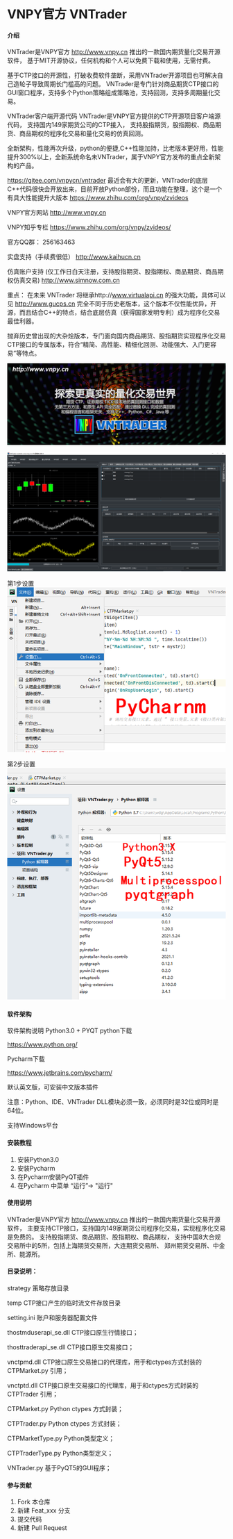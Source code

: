 # VNPY官方 VNTrader

#### 介绍
VNTrader是VNPY官方 http://www.vnpy.cn 推出的一款国内期货量化交易开源软件，
基于MIT开源协议，任何机构和个人可以免费下载和使用，无需付费。

基于CTP接口的开源性，打破收费软件垄断，采用VNTrader开源项目也可解决自己造轮子导致周期长门槛高的问题。
VNTrader是专门针对商品期货CTP接口的GUI窗口程序，支持多个Python策略组成策略池，支持回测，支持多周期量化交易。

VNTrader客户端开源代码 VNTrader是VNPY官方提供的CTP开源项目客户端源代码，
支持国内149家期货公司的CTP接入，
支持股指期货，股指期权、商品期货、商品期权的程序化交易和量化交易的仿真回测。

全新架构，性能再次升级，python的便捷,C++性能加持，比老版本更好用，性能提升300%以上，全新系统命名未VNTrader，属于VNPY官方发布的重点全新架构的产品。


https://gitee.com/vnpycn/vntrader
最近会有大的更新，VNTrader的底层C++代码很快会开放出来，目前开放Python部份，而且功能在整理，这个是一个有具大性能提升大版本
https://www.zhihu.com/org/vnpy/zvideos

VNPY官方网站 http://www.vnpy.cn 

VNPY知乎专栏 https://www.zhihu.com/org/vnpy/zvideos/

官方QQ群： 256163463

实盘支持（手续费很低）
http://www.kaihucn.cn

仿真账户支持 (仅工作日白天注册，支持股指期货、股指期权、商品期货、商品期权仿真交易)
http://www.simnow.com.cn

重点：
在未来 VNTrader 将继承http://www.virtualapi.cn 的强大功能，具体可以见 http://www.gucps.cn
完全不同于历史老版本，这个版本不仅性能优异，开源，而且结合C++的特点，结合底层仿真（获得国家发明专利）成为程序化交易最佳利器。

抛弃历史曾出现的大杂烩版本，专门面向国内商品期货、股指期货实现程序化交易CTP接口的专属版本，符合“精简、高性能、精细化回测、功能强大、入门更容易”等特点。


![Image text](https://raw.githubusercontent.com/vnpycn/vntrader/master/pic/vnpy.png)

![Image text](https://raw.githubusercontent.com/vnpycn/vntrader/master/pic/VNTrader.png)

第1步设置
![Image text](https://raw.githubusercontent.com/vnpycn/vntrader/master/pic/step1.png)


第2步设置
![Image text](https://raw.githubusercontent.com/vnpycn/vntrader/master/pic/step2.png)

#### 软件架构
软件架构说明
Python3.0 + PYQT
python下载

https://www.python.org/

Pycharm下载

https://www.jetbrains.com/pycharm/

默认英文版，可安装中文版本插件

注意：Python、IDE、VNTrader DLL模块必须一致，必须同时是32位或同时是64位。

支持Windows平台

#### 安装教程

1.  安装Python3.0
2.  安装Pycharm
3.  在Pycharm安装PyQT插件
4.  在Pycharm 中菜单 “运行”-> "运行"

#### 使用说明

VNTrader是VNPY官方 http://www.vnpy.cn 推出的一款国内期货量化交易开源软件，
主要支持CTP接口，支持国内149家期货公司程序化交易，实现程序化交易是免费的。
支持股指期货、商品期货、股指期权、商品期权，
支持中国8大合规交易所中的5所，包括上海期货交易所，大连期货交易所、
郑州期货交易所、中金所、能源所。

#### 目录说明：

strategy  策略存放目录

temp CTP接口产生的临时流文件存放目录

setting.ini 账户和服务器配置文件

thostmduserapi_se.dll  CTP接口原生行情接口；

thosttraderapi_se.dll    CTP接口原生交易接口；

vnctpmd.dll  CTP接口原生交易接口的代理库，用于和ctypes方式封装的CTPMarket.py 引用；

vnctptd.dll    CTP接口原生交易接口的代理库，用于和ctypes方式封装的CTPTrader 引用；

CTPMarket.py           Python ctypes 方式封装；

CTPTrader.py            Python ctypes 方式封装；

CTPMarketType.py    Python类型定义；

CTPTraderType.py     Python类型定义；

VNTrader.py  基于PyQT5的GUI程序；

#### 参与贡献

1.  Fork 本仓库
2.  新建 Feat_xxx 分支
3.  提交代码
4.  新建 Pull Request


